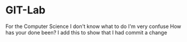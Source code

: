 # GIT-Lab
For the Computer Science
I don't know what to do
I'm very confuse
How has your done been?
I add this to show that I had commit a change
